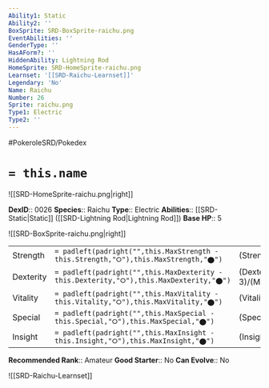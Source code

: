 ```yaml
---
Ability1: Static
Ability2: ''
BoxSprite: SRD-BoxSprite-raichu.png
EventAbilities: ''
GenderType: ''
HasAForm?: ''
HiddenAbility: Lightning Rod
HomeSprite: SRD-HomeSprite-raichu.png
Learnset: '[[SRD-Raichu-Learnset]]'
Legendary: 'No'
Name: Raichu
Number: 26
Sprite: raichu.png
Type1: Electric
Type2: ''
---
```


#PokeroleSRD/Pokedex

# `= this.name`

![[SRD-HomeSprite-raichu.png|right]]

**DexID**:: 0026
**Species**:: Raichu
**Type**:: Electric
**Abilities**:: [[SRD-Static|Static]] ([[SRD-Lightning Rod|Lightning Rod]])
**Base HP**:: 5

![[SRD-BoxSprite-raichu.png|right]]

|           |                                                                                        |                                          |
| --------- | -------------------------------------------------------------------------------------- | ---------------------------------------- |
| Strength  | `= padleft(padright("",this.MaxStrength - this.Strength,"⭘"),this.MaxStrength,"⬤")`    | (Strength::2)/(MaxStrength::5)   |
| Dexterity | `= padleft(padright("",this.MaxDexterity - this.Dexterity,"⭘"),this.MaxDexterity,"⬤")` | (Dexterity:: 3)/(MaxDexterity::6) |
| Vitality  | `= padleft(padright("",this.MaxVitality - this.Vitality,"⭘"),this.MaxVitality,"⬤")`    | (Vitality::2)/(MaxVitality::4)   |
| Special   | `= padleft(padright("",this.MaxSpecial - this.Special,"⭘"),this.MaxSpecial,"⬤")`       | (Special::3)/(MaxSpecial::6)     |
| Insight   | `= padleft(padright("",this.MaxInsight - this.Insight,"⭘"),this.MaxInsight,"⬤")`       | (Insight::2)/(MaxInsight::5)     |

**Recommended Rank**:: Amateur
**Good Starter**:: No
**Can Evolve**:: No

![[SRD-Raichu-Learnset]]